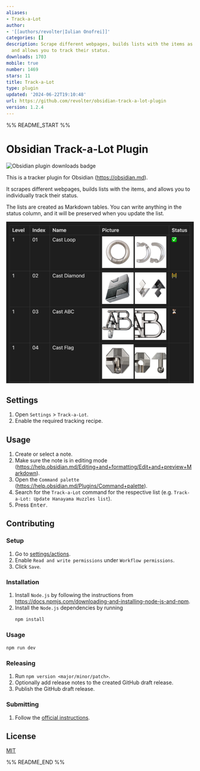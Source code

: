 ```yaml
---
aliases:
- Track-a-Lot
author:
- '[[authors/revolter|Iulian Onofrei]]'
categories: []
description: Scrape different webpages, builds lists with the items as Markdown tables,
  and allows you to track their status.
downloads: 1703
mobile: true
number: 1469
stars: 11
title: Track-a-Lot
type: plugin
updated: '2024-06-22T19:10:48'
url: https://github.com/revolter/obsidian-track-a-lot-plugin
version: 1.2.4
---
```


%% README_START %%

# Obsidian Track-a-Lot Plugin

![Obsidian plugin downloads badge](https://img.shields.io/endpoint?url=https%3A%2F%2Fscambier.xyz%2Fobsidian-endpoints%2Ftrack-a-lot.json)

This is a tracker plugin for Obsidian (https://obsidian.md).

It scrapes different webpages, builds lists with the items, and allows you to
individually track their status.

The lists are created as Markdown tables. You can write anything in the status
column, and it will be preserved when you update the list.

![screenshot](https://raw.githubusercontent.com/revolter/obsidian-track-a-lot-plugin/HEAD/images/screenshot.png)

## Settings

1. Open `Settings` > `Track-a-Lot`.
2. Enable the required tracking recipe.

## Usage

1. Create or select a note.
2. Make sure the note is in editing mode
  (https://help.obsidian.md/Editing+and+formatting/Edit+and+preview+Markdown).
3. Open the `Command palette` (https://help.obsidian.md/Plugins/Command+palette).
4. Search for the `Track-a-Lot` command for the respective list (e.g.
  `Track-a-Lot: Update Hanayama Huzzles list`).
5. Press <kbd>Enter</kbd>.

## Contributing

### Setup

1. Go to [settings/actions](../../settings/actions).
2. Enable `Read and write permissions` under `Workflow permissions`.
3. Click `Save`.

### Installation

1. Install `Node.js` by following the instructions from
   https://docs.npmjs.com/downloading-and-installing-node-js-and-npm.
2. Install the `Node.js` dependencies by running
   ```sh
   npm install
   ```

### Usage

```sh
npm run dev
```

### Releasing

1. Run `npm version <major/minor/patch>`.
2. Optionally add release notes to the created GitHub draft release.
3. Publish the GitHub draft release.

### Submitting

1. Follow the [official instructions](https://docs.obsidian.md/Plugins/Releasing/Submit+your+plugin#Step+3+Submit+your+plugin+for+review).

## License

[MIT](LICENSE)


%% README_END %%